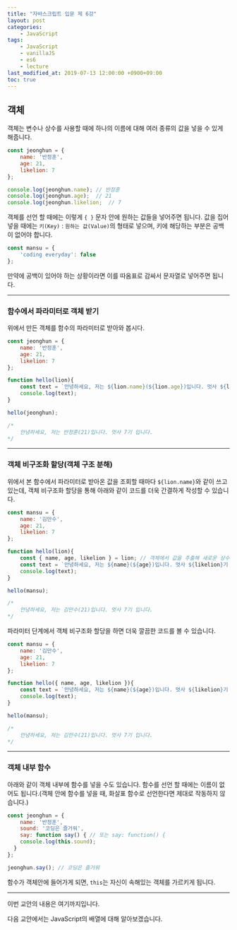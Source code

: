 ```yaml
---
title: "자바스크립트 입문 제 6강"
layout: post
categories:
    - JavaScript
tags:
    - JavaScript
    - vanillaJS
    - es6
    - lecture
last_modified_at: 2019-07-13 12:00:00 +0900+09:00
toc: true
---
```


## 객체

객체는 변수나 상수를 사용할 때에 하나의 이름에 대해 여러 종류의 값을 넣을 수 있게 해줍니다.

~~~javascript
const jeonghun = {
    name: '반정훈',
    age: 21,
    likelion: 7
};

console.log(jeonghun.name); // 반정훈
console.log(jeonghun.age);  // 21
console.log(jeonghun.likelion;  // 7
~~~

객체를 선언 할 때에는 이렇게 `{ }` 문자 안에 원하는 값들을 넣어주면 됩니다. 값을 집어 넣을 때에는 `키(Key)` : `원하는 값(Value)`의 형태로 넣으며, 키에 해당하는 부분은 공백이 없어야 합니다. 

~~~javascript
const mansu = {
    'coding everyday': false
};
~~~

만약에 공백이 있어야 하는 상황이라면 이를 따옴표로 감싸서 문자열로 넣어주면 됩니다.

---

### 함수에서 파라미터로 객체 받기

위에서 만든 객체를 함수의 파라미터로 받아와 봅시다.

~~~javascript
const jeonghun = {
    name: '반정훈',
    age: 21,
    likelion: 7
};

function hello(lion){
    const text = `안녕하세요, 저는 ${lion.name}(${lion.age})입니다. 멋사 ${lion.likelion}기 입니다.`
    console.log(text);
}

hello(jeonghun);

/*
    안녕하세요, 저는 반정훈(21)입니다. 멋사 7기 입니다.
*/
~~~

---

### 객체 비구조화 할당(객체 구조 분해)

위에서 본 함수에서 파라미터로 받아온 값을 조회할 때마다 `${lion.name}`와 같이 쓰고 있는데, 객체 비구조화 할당을 통해 아래와 같이 코드를 더욱 간결하게 작성할 수 있습니다.

~~~javascript
const mansu = {
    name: '김만수',
    age: 21,
    likelion: 7
};

function hello(lion){
    const { name, age, likelion } = lion; // 객체에서 값을 추출해 새로운 상수로 선언
    const text = `안녕하세요, 저는 ${name}(${age})입니다. 멋사 ${likelion}기 입니다.`
    console.log(text);
}

hello(mansu);

/*
    안녕하세요, 저는 김만수(21)입니다. 멋사 7기 입니다.
*/
~~~

파라미터 단계에서 객체 비구조화 할당을 하면 더욱 깔끔한 코드를 볼 수 있습니다.

~~~javascript
const mansu = {
    name: '김만수',
    age: 21,
    likelion: 7
};

function hello({ name, age, likelion }){
    const text = `안녕하세요, 저는 ${name}(${age})입니다. 멋사 ${likelion}기 입니다.`
    console.log(text);
}

hello(mansu);

/*
    안녕하세요, 저는 김만수(21)입니다. 멋사 7기 입니다.
*/
~~~

---

### 객체 내부 함수

아래와 같이 객체 내부에 함수를 넣을 수도 있습니다. 함수를 선언 할 때에는 이름이 없어도 됩니다.(객체 안에 함수를 넣을 때, 화살표 함수로 선언한다면 제대로 작동하지 않습니다.)

~~~javascript
const jeonghun = {
    name: '반정훈',
    sound: '코딩은 즐거워',
    say: function say() { // 또는 say: function() {
    console.log(this.sound);
  }
};

jeonghun.say(); // 코딩은 즐거워
~~~

함수가 객체안에 들어가게 되면, `this`는 자신이 속해있는 객체를 가르키게 됩니다.

---

이번 교안의 내용은 여기까지입니다.

다음 교안에서는 JavaScript의 배열에 대해 알아보겠습니다.
